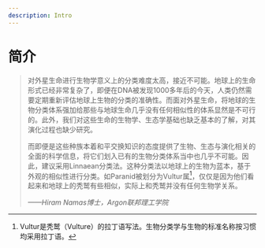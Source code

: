 ```yaml
---
description: Intro
---
```


# 简介

> 对外星生命进行生物学意义上的分类难度太高，接近不可能。地球上的生命形式已经非常复杂了，即便在DNA被发现1000多年后的今天，人类仍然需要定期重新评估地球上生物的分类的准确性。而面对外星生命，将地球的生物分类体系强加给那些与地球生命几乎没有任何相似性的体系显然是不可行的。此外，我们对这些生命的生物学、生态学基础也缺乏基本的了解，对其演化过程也缺少研究。
>
> 而即便是这些种族本着和平交换知识的态度提供了生物、生态与演化相关的全面的科学信息，将它们划入已有的生物分类体系当中也几乎不可能。因此，建议采用Linnaean分类法。这种分类法以地球上的生物为蓝本，基于外观的相似性进行分类。如Paranid被划分为Vultur属[^1]，仅仅是因为他们看起来和地球上的秃鹫有些相似，实际上和秃鹫并没有任何生物学关系。
>
> _——Hiram Namas博士，Argon联邦理工学院_

[^1]: Vultur是秃鹫（Vulture）的拉丁语写法。生物分类学与生物的标准名称按习惯均采用拉丁语。
